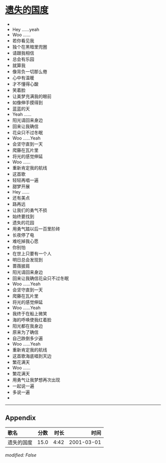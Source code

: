 # [遗失的国度](https://music.163.com/song?id=32451037)

* 
* Hey ……yeah
* Woo ……
* 若你看见我
* 独个在黑暗里兜圈
* 请跟我相信
* 总会有乐园
* 就算我
* 像背负一切那么倦
* 心中有温暖
* 才不懂得心酸
* 笑着脸
* 让美梦充满我的眼前
* 如像伸手摸得到
* 蓝蓝的天
* Yeah ……
* 阳光请回来身边
* 回来让我确信
* 花朵只不过冬眠
* Woo ……Yeah
* 会坚守直到一天
* 爬藤在瓦片里
* 将光的感觉伸延
* Woo ……
* 重新肯定我的航线
* 这首歌
* 轻轻再唱一遍
* 甜梦开展
* Hey ……
* 还有美点
* 路再远
* 让我们的勇气不损
* 始终要找到
* 遗失的花园
* 用勇气踏以后一百里阶砖
* 长夜停了电
* 难吃掉我心愿
* 你别怕
* 在世上只要有一个人
* 明日总会发现到
* 蔷薇披肩
* 阳光请回来身边
* 回来让我确信花朵只不过冬眠
* Woo ……Yeah
* 会坚守直到一天
* 爬藤在瓦片里
* 将光的感觉伸延
* Woo ……Yeah
* 我终于在船上微笑
* 海的呼唤使我红着脸
* 阳光都在我身边
* 原来为了确信
* 自己跌倒多少遍
* Woo ……Yeah
* 重新肯定我的航线
* 这首歌海底唱到天边
* 繁花满天
* Woo ……
* 繁花满天
* 用勇气让我梦想再次出现
* 一起说一遍
* 多说一遍
* 


---

## Appendix

|歌名|分数|时长|时间|
|:---|:---:|---:|---:|
|遗失的国度|15.0|4:42|2001-03-01

*modified: False*